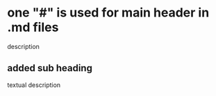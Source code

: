 # one "#" is used for main header in .md files

description

## added sub heading 


textual description
